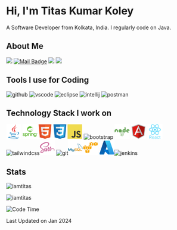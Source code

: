 # Hi, I'm Titas Kumar Koley

A Software Developer from Kolkata, India. I regularly code on Java.

## About Me

[![](https://visitor-badge.laobi.icu/badge?page_id=cxyfreedom.cxyfreedom)](https://visitor-badge.laobi.icu/badge?page_id=cxyfreedom.cxyfreedom)
[![Mail Badge](https://img.shields.io/badge/-gmail-c14438?style=flat&logo=Gmail&logoColor=white&link=mailto:eryajf@163.com)](mailto:titaskrkoley@gmail.com)
[![](https://img.shields.io/github/stars/iamtitas?color=fefb7b&logo=Undertale)](https://github-readme-stats.vercel.app/api?username=cxyfreedom&hide_title=false&hide_border=true&show_icons=true&include_all_commits=true&line_height=20&bg_color=0,EC6C6C,FFD479,FFFC79,73FA79&theme=graywhite&locale=cn)
[![](https://img.shields.io/github/followers/iamtitas?color=27da6b&logo=Handshake)](https://github.com/iamtitas?tab=followers)

## Tools I use for Coding

<img src="https://cdn.jsdelivr.net/gh/devicons/devicon/icons/github/github-original.svg" alt="github" width="40" height="40"/> <img src="https://cdn.jsdelivr.net/gh/devicons/devicon/icons/vscode/vscode-original.svg" alt="vscode" width="40" height="40"/> <img src="https://eclipseide.org/images/logo/eclipse-ide-logo-white.svg" alt="eclipse" width="40" height="40"/> <img src="https://cdn.jsdelivr.net/gh/devicons/devicon/icons/intellij/intellij-original.svg" alt="intellij" width="40" height="40"/> <img src="https://www.vectorlogo.zone/logos/getpostman/getpostman-icon.svg" alt="postman" width="40" height="40"/>

## Technology Stack I work on

<img src="https://raw.githubusercontent.com/devicons/devicon/master/icons/java/java-original.svg" alt="java" width="40" height="40"/> <img src="https://raw.githubusercontent.com/devicons/devicon/master/icons/spring/spring-original-wordmark.svg" alt="spring" width="40" height="40"/><img src="https://raw.githubusercontent.com/devicons/devicon/master/icons/html5/html5-original.svg" alt="html" width="40" height="40"/><img src="https://raw.githubusercontent.com/devicons/devicon/master/icons/css3/css3-original.svg" alt="css" width="40" height="40"/><img src="https://raw.githubusercontent.com/devicons/devicon/master/icons/javascript/javascript-original.svg" alt="javascript" width="40" height="40"/> <img src="https://cdn.jsdelivr.net/gh/devicons/devicon/icons/bootstrap/bootstrap-original.svg" alt="bootstrap" width="40" height="40"/> <img src="https://raw.githubusercontent.com/devicons/devicon/master/icons/nodejs/nodejs-plain-wordmark.svg" alt="nodejs" width="40" height="40"/> <img src="https://raw.githubusercontent.com/devicons/devicon/master/icons/angularjs/angularjs-original.svg" alt="angular" width="40" height="40"/> <img src="https://raw.githubusercontent.com/devicons/devicon/master/icons/react/react-original-wordmark.svg" alt="react" width="40" height="40"/><img src="https://cdn.jsdelivr.net/gh/devicons/devicon/icons/tailwindcss/tailwindcss-plain.svg" alt="tailwindcss" width="40" height="40"/><img src="https://raw.githubusercontent.com/devicons/devicon/master/icons/sass/sass-original.svg" alt="sass" width="40" height="40"/> <img src="https://www.vectorlogo.zone/logos/git-scm/git-scm-icon.svg" alt="git" width="40" height="40"/><img src="https://raw.githubusercontent.com/devicons/devicon/master/icons/mysql/mysql-original-wordmark.svg" alt="mysql" width="40" height="40"/><img src="https://raw.githubusercontent.com/devicons/devicon/master/icons/amazonwebservices/amazonwebservices-original.svg" alt="aws" width="40" height="40"/> <img src="https://raw.githubusercontent.com/devicons/devicon/master/icons/azure/azure-original.svg" alt="azure" width="40" height="40"/><img src="https://www.vectorlogo.zone/logos/jenkins/jenkins-icon.svg" alt="jenkins" width="40" height="40"/> 

## Stats

<p><img src="https://github-readme-streak-stats.herokuapp.com/?user=iamtitas&theme=gruvbox_light&hide_border=false" alt="iamtitas" /></p>
<p><img src="https://github-readme-stats.vercel.app/api/top-langs/?username=iamtitas&show_icons=true&theme=gruvbox_light&hide_border=false&include_all_commits=false&count_private=false&layout=donut" alt="iamtitas" /></p>

![Code Time](http://img.shields.io/badge/Code%20Time-3%2C680%20hrs%2029%20mins-blue?style=flat)

 Last Updated on Jan 2024

